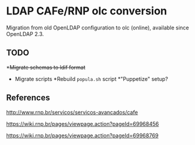 LDAP CAFe/RNP olc conversion
=====

Migration from old OpenLDAP configuration to olc (online), available since OpenLDAP 2.3.

TODO
------

*~~Migrate schemas to ldif format~~
* Migrate scripts
*Rebuild `popula.sh` script
*"Puppetize" setup?

References
------

http://www.rnp.br/servicos/servicos-avancados/cafe

https://wiki.rnp.br/pages/viewpage.action?pageId=69968456

https://wiki.rnp.br/pages/viewpage.action?pageId=69968769